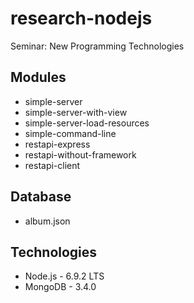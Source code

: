 # research-nodejs
Seminar: New Programming Technologies

## Modules
* simple-server
* simple-server-with-view
* simple-server-load-resources
* simple-command-line
* restapi-express
* restapi-without-framework
* restapi-client

## Database
* album.json

## Technologies
* Node.js - 6.9.2 LTS
* MongoDB - 3.4.0
